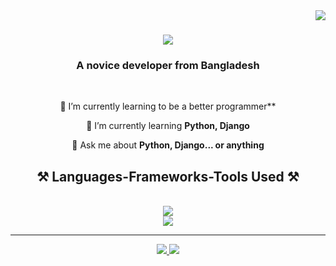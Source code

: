 <img align="right" src="https://visitor-badge.laobi.icu/badge?page_id=skbiswas0509.skbiswas0509" />

<h1 align="center">
    <img src="https://readme-typing-svg.herokuapp.com/?font=Righteous&size=35&center=true&vCenter=true&width=500&height=70&duration=3000&lines=Hi+There!+👋;+I'm+Sukumar+Biswas!;" />
</h1>

<h3 align="center">A novice developer from Bangladesh</h3>

<br/>

<div align="center">
 
 🔭 I’m currently learning to be a better programmer**
 
 🌱 I’m currently learning **Python, Django**

💬 Ask me about **Python, Django... or anything**

 </div>

 
<h2 align="center">⚒️ Languages-Frameworks-Tools Used ⚒️</h2>
<br/>
<div align="center">
    <img src="https://skillicons.dev/icons?i=,html,css,python,vscode,github,pycharm" />
    <br/>
    <img src="https://skillicons.dev/icons?i=react,bootstrap,javascript,c,java,c++,flask,django" /><br>
</div>

<hr/>
  
<div align="center"> 
  <a href="sukumarbsws98@gmail.com">
    <img src="https://img.shields.io/badge/Gmail-333333?style=for-the-badge&logo=gmail&logoColor=red" />
  </a>
  <a href="https://www.linkedin.com/in/sukumar-biswas-919888244/" target="_blank">
    <img src="https://img.shields.io/badge/LinkedIn-0077B5?style=for-the-badge&logo=linkedin&logoColor=white" target="_blank" />
  </a>
</div>
